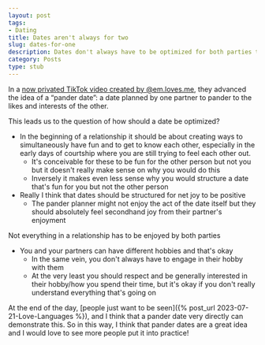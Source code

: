 ```yaml
---
layout: post
tags:
- Dating
title: Dates aren't always for two
slug: dates-for-one
description: Dates don't always have to be optimized for both parties to enjoy it.
category: Posts
type: stub
---
```


In a [now privated TikTok video created by @em.loves.me](https://www.tiktok.com/t/ZT8DHHcJ5/), they advanced the idea of a “pander date”: a date planned by one partner to pander to the likes and interests of the other.

This leads us to the question of how should a date be optimized?
* In the beginning of a relationship it should be about creating ways to simultaneously have fun and to get to know each other, especially in the early days of courtship where you are still trying to feel each other out.
    * It's conceivable for these to be fun for the other person but not you but it doesn't really make sense on why you would do this
    * Inversely it makes even less sense why you would structure a date that's fun for you but not the other person
* Really I think that dates should be structured for net joy to be positive
    * The pander planner might not enjoy the act of the date itself but they should absolutely feel secondhand joy from their partner's enjoyment

Not everything in a relationship has to be enjoyed by both parties
* You and your partners can have different hobbies and that's okay
    * In the same vein, you don't always have to engage in their hobby with them
    * At the very least you should respect and be generally interested in their hobby/how you spend their time, but it's okay if you don't really understand everything that's going on

At the end of the day, [people just want to be seen]({% post_url 2023-07-21-Love-Languages %}), and I think that a pander date very directly can demonstrate this. So in this way, I think that pander dates are a great idea and I would love to see more people put it into practice!